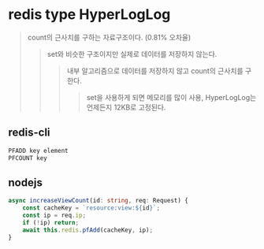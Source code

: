 # redis type HyperLogLog

> count의 근사치를 구하는 자료구조이다. (0.81% 오차율)
>
> > set와 비슷한 구조이지만 실제로 데이터를 저장하지 않는다.
> >
> > > 내부 알고리즘으로 데이터를 저장하지 않고 count의 근사치를 구한다.
> > >
> > > > set을 사용하게 되면 메모리를 많이 사용, HyperLogLog는 언제든지 12KB로 고정된다.

## redis-cli

```sh
PFADD key element
PFCOUNT key
```

## nodejs

```ts
async increaseViewCount(id: string, req: Request) {
    const cacheKey = `resource:view:${id}`;
    const ip = req.ip;
    if (!ip) return;
    await this.redis.pfAdd(cacheKey, ip);
}
```
